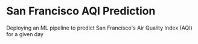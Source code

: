 # San Francisco AQI Prediction
Deploying an ML pipeline to predict San Francisco's Air Quality Index (AQI) for a given day

